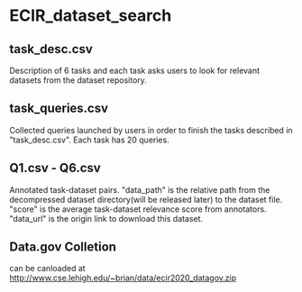 # ECIR_dataset_search

## task_desc.csv

Description of 6 tasks and each task asks users to look for relevant datasets from the dataset repository.

## task_queries.csv

Collected queries launched by users in order to finish the tasks described in "task_desc.csv".
Each task has 20 queries.

## Q1.csv - Q6.csv

Annotated task-dataset pairs.
"data_path" is the relative path from the decompressed dataset directory(will be released later) to the dataset file.
"score" is the average task-dataset relevance score from annotators.
"data_url" is the origin link to download this dataset.


## Data.gov Colletion

can be canloaded at http://www.cse.lehigh.edu/~brian/data/ecir2020_datagov.zip
